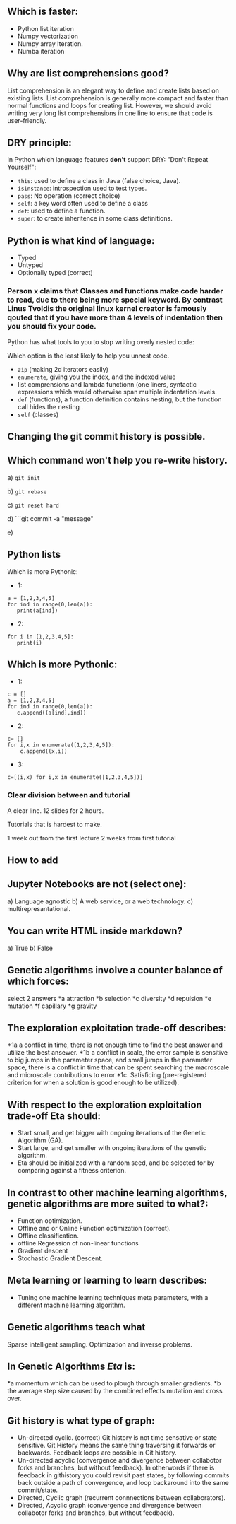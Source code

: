 
## Which is faster:
* Python list iteration
* Numpy vectorization
* Numpy array Iteration.
* Numba iteration

## Why are list comprehensions good?
List comprehension is an elegant way to define and create lists based on existing lists. List comprehension is generally more compact and faster than normal functions and loops for creating list. However, we should avoid writing very long list comprehensions in one line to ensure that code is user-friendly.

## DRY principle:
In Python which language features **don't** support DRY: "Don't Repeat Yourself":
* `this`: used to define a class in Java (false choice, Java).
* `isinstance`: introspection used to test types.
* `pass`: No operation (correct choice)
* `self`: a key word often used to define a class
* `def`: used to define a function.
* `super`: to create inheritence in some class definitions.

## Python is what kind of language:
* Typed
* Untyped
* Optionally typed (correct)

### Person x claims that Classes and functions make code harder to read, due to there being more special keyword. By contrast Linus Tvoldis the original linux kernel creator is famously qouted that if you have more than 4 levels of indentation then you should fix your code.
Python has what tools to you to stop writing overly nested code:

Which option is the least likely to help you unnest code.
* `zip` (making 2d iterators easily)
* `enumerate`, giving you the index, and the indexed value
* list comprensions and lambda functionn (one liners, syntactic expressions which would otherwise span multiple indentation levels.
* `def` (functions), a function definition contains nesting, but the function call hides the nesting .
* `self` (classes)

## Changing the git commit history is possible.
## Which command won't help you re-write history.

a) ```git init```

b) ```git rebase```

c) ```git reset hard```

d)  ```git commit -a "message"

e)
## Python lists

Which is more Pythonic:

* 1:
```
a = [1,2,3,4,5]
for ind in range(0,len(a)):
   print(a[ind])
```
* 2:
```
for i in [1,2,3,4,5]:
   print(i)
```
## Which is more Pythonic:

* 1:
```
c = []
a = [1,2,3,4,5]
for ind in range(0,len(a)):
   c.append((a[ind],ind))
```
* 2:
```
c= []
for i,x in enumerate([1,2,3,4,5]):
    c.append((x,i))
```
* 3:
```
c=[(i,x) for i,x in enumerate([1,2,3,4,5])]
```

### Clear division between and tutorial
A clear line.
12 slides for 2 hours.

Tutorials that is hardest to make.

1 week out from the first lecture
2 weeks from first tutorial



## How to add

## Jupyter Notebooks are not (select one):
a) Language agnostic
b) A web service, or a web technology.
c) multirepresantational.


## You can write HTML inside markdown?
a) True
b) False

## Genetic algorithms involve a counter balance of which forces:
select 2 answers
*a attraction
*b selection
*c diversity
*d repulsion
*e mutation
*f capillary
*g gravity

## The exploration exploitation trade-off describes:
*1a a conflict in time, there is not enough time to find the best answer and utilize the best ansewer.
*1b a conflict in scale, the error sample is sensitive to big jumps in the parameter space, and small jumps in the parameter space, there is a conflict in time that can be spent searching the macroscale and microscale contributions to error
*1c. Satisficing (pre-registered criterion for when a solution is good enough to be utilized).

## With respect to the exploration exploitation trade-off Eta should:
* Start small, and get bigger with ongoing iterations of the Genetic Algorithm (GA).
* Start large, and get smaller with ongoing iterations of the genetic algorithm.
* Eta should be initialized with a random seed, and be selected for by comparing against a fitness criterion.


## In contrast to other machine learning algorithms, genetic algorithms are more suited to what?:
* Function optimization.
* Offline and or Online Function optimization (correct).
* Offline classification.
* offline Regression of non-linear functions
* Gradient descent
* Stochastic Gradient Descent.

## Meta learning or learning to learn describes:
* Tuning one machine learning techniques meta parameters, with a different machine learning algorithm.

## Genetic algorithms teach what
Sparse intelligent sampling.
Optimization and inverse problems.

## In Genetic Algorithms $Eta$ is:
*a momentum which can be used to plough through smaller gradients.
*b the average step size caused by the combined effects mutation and cross over.


## Git history is what type of graph:
* Un-directed cyclic. (correct) Git history is not time sensative or state sensitive. Git History means the same thing traversing it forwards or backwards. Feedback loops are possible in Git history.
* Un-directed acyclic (convergence and divergence between collabotor forks and branches, but without feedback). In otherwords if there is feedback in githistory you could revisit past states, by following commits back outside a path of convergence, and loop backaround into the same commit/state.
* Directed, Cyclic graph (recurrent connnections between collaborators).
* Directed, Acyclic graph (convergence and divergence between collabotor forks and branches, but without feedback).

